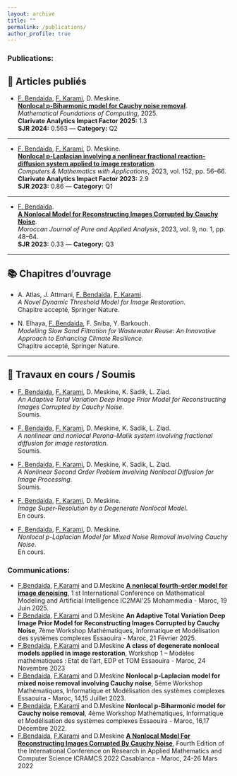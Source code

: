 ```yaml
---
layout: archive
title: ""
permalink: /publications/
author_profile: true
---
```


### Publications:

## 📄 Articles publiés

- [F. Bendaida](https://fbendaida.github.io/), [F. Karami](http://este.uca.ma/mmsc/Karami.html), D. Meskine.  
  [**Nonlocal p-Biharmonic model for Cauchy noise removal**](https://doi.org/10.3934/mfc.2025003).  
  *Mathematical Foundations of Computing*, 2025.  
  **Clarivate Analytics Impact Factor 2025:** 1.3  
  **SJR 2024:** 0.563 — **Category:** Q2

---

- [F. Bendaida](https://fbendaida.github.io/), [F. Karami](http://este.uca.ma/mmsc/Karami.html), D. Meskine.  
  [**Nonlocal p-Laplacian involving a nonlinear fractional reaction-diffusion system applied to image restoration**](https://doi.org/10.1016/j.camwa.2023.10.001).  
  *Computers & Mathematics with Applications*, 2023, vol. 152, pp. 56–66.  
  **Clarivate Analytics Impact Factor 2023:** 2.9  
  **SJR 2023:** 0.86 — **Category:** Q1

---

- [F. Bendaida](https://fbendaida.github.io/).  
  [**A Nonlocal Model for Reconstructing Images Corrupted by Cauchy Noise**](https://doi.org/10.2478/mjpaa-2023-0003).  
  *Moroccan Journal of Pure and Applied Analysis*, 2023, vol. 9, no. 1, pp. 48–64.  
  **SJR 2023:** 0.33 — **Category:** Q3

---

## 📚 Chapitres d’ouvrage

- A. Atlas, J. Attmani, [F. Bendaida](https://fbendaida.github.io/), [F. Karami](http://este.uca.ma/mmsc/Karami.html).  
  *A Novel Dynamic Threshold Model for Image Restoration*.  
  Chapitre accepté, Springer Nature.

- N. Elhaya, [F. Bendaida](https://fbendaida.github.io/), F. Sniba, Y. Barkouch.  
  *Modelling Slow Sand Filtration for Wastewater Reuse: An Innovative Approach to Enhancing Climate Resilience*.  
  Chapitre accepté, Springer Nature.

---

## 📝 Travaux en cours / Soumis

- [F. Bendaida](https://fbendaida.github.io/), [F. Karami](http://este.uca.ma/mmsc/Karami.html), D. Meskine, K. Sadik, L. Ziad.  
  *An Adaptive Total Variation Deep Image Prior Model for Reconstructing Images Corrupted by Cauchy Noise*.  
  Soumis.

- [F. Bendaida](https://fbendaida.github.io/), [F. Karami](http://este.uca.ma/mmsc/Karami.html), D. Meskine, K. Sadik, L. Ziad.  
  *A nonlinear and nonlocal Perona–Malik system involving fractional diffusion for image restoration*.  
  Soumis.

- [F. Bendaida](https://fbendaida.github.io/), [F. Karami](http://este.uca.ma/mmsc/Karami.html), D. Meskine, K. Sadik, L. Ziad.  
  *A Nonlinear Second Order Problem Involving Nonlocal Diffusion for Image Processing*.  
  Soumis.

- [F. Bendaida](https://fbendaida.github.io/), [F. Karami](http://este.uca.ma/mmsc/Karami.html), D. Meskine.  
  *Image Super-Resolution by a Degenerate Nonlocal Model*.  
  En cours.

- [F. Bendaida](https://fbendaida.github.io/), [F. Karami](http://este.uca.ma/mmsc/Karami.html), D. Meskine.  
  *Nonlocal p-Laplacian Model for Mixed Noise Removal Involving Cauchy Noise*.  
  En cours.


### Communications:
* [F.Bendaida](https://fbendaida.github.io/), [F.Karami](http://este.uca.ma/mmsc/Karami.html) and D.Meskine [**A nonlocal fourth-order model for image denoising**](https://cimaia.sciencesconf.org/?lang=fr), 1 st International Conference on Mathematical Modeling and Artificial Intelligence IC2MAI'25 Mohammedia - Maroc, 19 Juin 2025.
* [F.Bendaida](https://fbendaida.github.io/), [F.Karami](http://este.uca.ma/mmsc/Karami.html) and D.Meskine **An Adaptive Total Variation Deep Image Prior Model for Reconstructing Images Corrupted by Cauchy Noise**, 7ème Workshop Mathématiques, Informatique et Modélisation des systèmes complexes Essaouira - Maroc, 21 Février 2025.
* [F.Bendaida](https://fbendaida.github.io/), [F.Karami](http://este.uca.ma/mmsc/Karami.html) and D.Meskine **A class of degenerate nonlocal models applied in image restoration**, Workshop 1 – Modèles mathématiques : Etat de l’art, EDP et TOM Essaouira - Maroc, 24 Novembre 2023
* [F.Bendaida](https://fbendaida.github.io/), [F.Karami](http://este.uca.ma/mmsc/Karami.html) and D.Meskine **Nonlocal p-Laplacian model for mixed noise removal involving Cauchy noise**, 5ème Workshop Mathématiques, Informatique et Modélisation des systèmes complexes Essaouira - Maroc, 14,15 Juillet 2023.
* [F.Bendaida](https://fbendaida.github.io/), [F.Karami](http://este.uca.ma/mmsc/Karami.html) and D.Meskine **Nonlocal p-Biharmonic model for Cauchy noise removal**, 4ème Workshop Mathématiques, Informatique et Modélisation des systèmes complexes Essaouira - Maroc, 16,17 Décembre 2022.
* [F.Bendaida](https://fbendaida.github.io/), [F.Karami](http://este.uca.ma/mmsc/Karami.html) and D.Meskine [**A Nonlocal Model For Reconstructing Images Corrupted By Cauchy Noise**](https://icramcs2022.sciencesconf.org/data/icramcs2022_paper_375.html), Fourth Edition of the International Conference on Research in Applied Mathematics and Computer Science ICRAMCS 2022 Casablanca - Maroc, 24-26 Mars 2022
